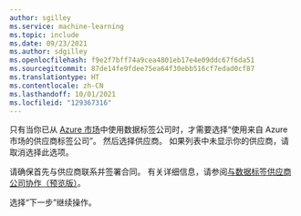 ```yaml
---
author: sgilley
ms.service: machine-learning
ms.topic: include
ms.date: 09/23/2021
ms.author: sdgilley
ms.openlocfilehash: f9e2f7bff74a9cea4801eb17e4e09ddc67f6da51
ms.sourcegitcommit: 87de14fe9fdee75ea64f30ebb516cf7edad0cf87
ms.translationtype: HT
ms.contentlocale: zh-CN
ms.lasthandoff: 10/01/2021
ms.locfileid: "129367316"
---
```

只有当你已从 [Azure 市场](https://azuremarketplace.microsoft.com/marketplace/consulting-services?page=1&search=AzureMLVend)中使用数据标签公司时，才需要选择“使用来自 Azure 市场的供应商标签公司”。 然后选择供应商。  如果列表中未显示你的供应商，请取消选择此选项。

请确保首先与供应商联系并签署合同。  有关详细信息，请参阅[与数据标签供应商公司协作（预览版）](../articles/machine-learning/how-to-outsource-data-labeling.md)。

选择“下一步”继续操作。